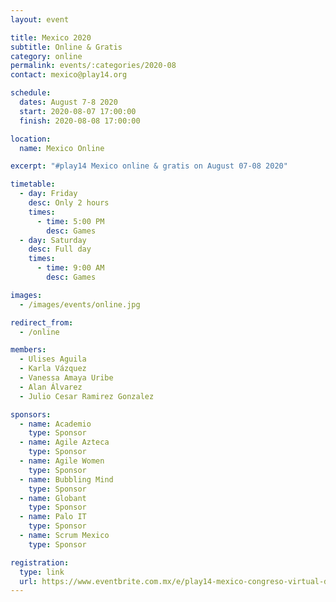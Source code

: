 ```yaml
---
layout: event

title: Mexico 2020
subtitle: Online & Gratis
category: online
permalink: events/:categories/2020-08
contact: mexico@play14.org

schedule:
  dates: August 7-8 2020
  start: 2020-08-07 17:00:00
  finish: 2020-08-08 17:00:00

location:
  name: Mexico Online

excerpt: "#play14 Mexico online & gratis on August 07-08 2020"

timetable:
  - day: Friday
    desc: Only 2 hours
    times:
      - time: 5:00 PM
        desc: Games
  - day: Saturday
    desc: Full day
    times:
      - time: 9:00 AM
        desc: Games

images:
  - /images/events/online.jpg

redirect_from:
  - /online

members:
  - Ulises Aguila
  - Karla Vázquez
  - Vanessa Amaya Uribe
  - Alan Álvarez
  - Julio Cesar Ramirez Gonzalez

sponsors:
  - name: Academio
    type: Sponsor
  - name: Agile Azteca
    type: Sponsor
  - name: Agile Women
    type: Sponsor
  - name: Bubbling Mind
    type: Sponsor
  - name: Globant
    type: Sponsor
  - name: Palo IT
    type: Sponsor
  - name: Scrum Mexico
    type: Sponsor

registration:
  type: link
  url: https://www.eventbrite.com.mx/e/play14-mexico-congreso-virtual-de-juegos-tickets-112141809170?aff=eand
---
```

